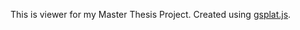 This is viewer for my Master Thesis Project.
Created using [gsplat.js](https://github.com/huggingface/gsplat.js/).
